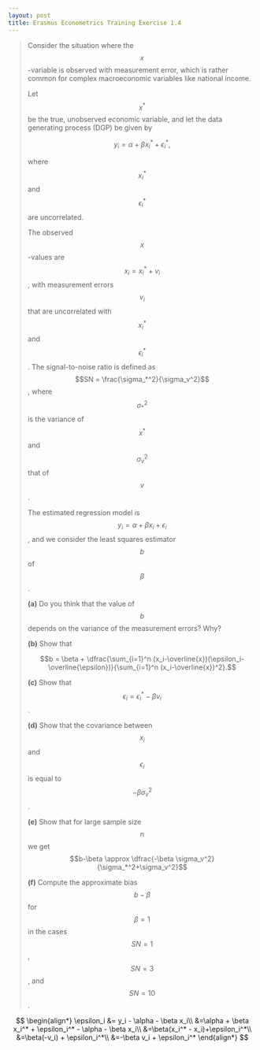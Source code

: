 ```yaml
---
layout: post
title: Erasmus Econometrics Training Exercise 1.4
---
```


> Consider the situation where the $$x$$-variable is observed with measurement error, which is rather common for complex macroeconomic variables like national income.
>
> Let $$x^*$$ be the true, unobserved economic variable, and let the data generating process (DGP) be given by
>
> $$y_i = \alpha + \beta x_i^* + \epsilon_i^*,$$
>
> where $$x_i^*$$ and $$\epsilon_i^*$$ are uncorrelated.
>
> The observed $$x$$-values are $$x_i = x_i^* + v_i$$, with measurement errors $$v_i$$ that are uncorrelated with $$x_i^*$$
> and $$\epsilon_i^*$$. The signal-to-noise ratio is defined as $$SN = \frac{\sigma_*^2}{\sigma_v^2}$$,
> where $$\sigma_*^2$$ is the variance of $$x^*$$ and $$\sigma_v^2$$ that of $$v$$.
>
> The estimated regression model is $$y_i = \alpha + \beta x_i + \epsilon_i$$, and we consider the least squares estimator $$b$$ of $$\beta$$.
>
> **(a)** Do you think that the value of $$b$$ depends on the variance of the measurement errors? Why?
>
> **(b)** Show that
>
> $$b = \beta + \dfrac{\sum_{i=1}^n (x_i-\overline{x})(\epsilon_i-\overline{\epsilon})}{\sum_{i=1}^n (x_i-\overline{x})^2}.$$
>
> **(c)** Show that $$\epsilon_i = \epsilon_i^*-\beta v_i$$.
>
> **(d)** Show that the covariance between $$x_i$$ and $$\epsilon_i$$ is equal to $$-\beta \sigma_v^2$$.
>
> **(e)** Show that for large sample size $$n$$ we get $$b-\beta \approx \dfrac{-\beta \sigma_v^2}{\sigma_*^2+\sigma_v^2}$$
>
> **(f)** Compute the approximate bias $$b-\beta$$ for $$\beta=1$$ in the cases $$SN=1$$, $$SN=3$$, and $$SN=10$$.

$$
\begin{align*}
\epsilon_i &= y_i - \alpha - \beta x_i\\
&=\alpha + \beta x_i^* + \epsilon_i^* - \alpha - \beta x_i\\
&=\beta(x_i^* - x_i)+\epsilon_i^*\\
&=\beta(-v_i) + \epsilon_i^*\\
&=-\beta v_i + \epsilon_i^*
\end{align*}
$$

